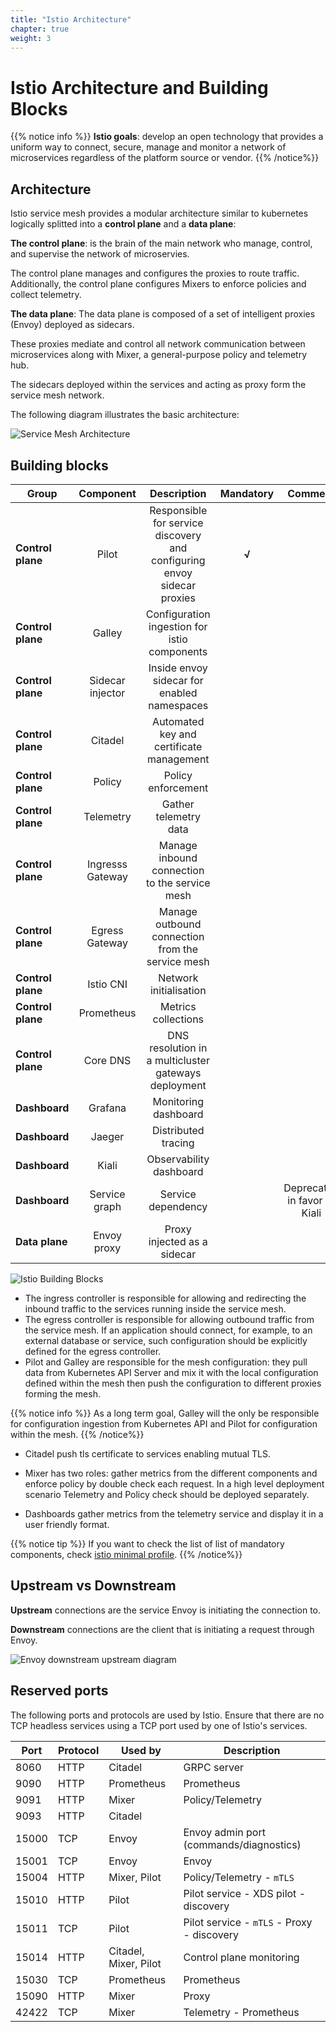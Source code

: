 ```yaml
---
title: "Istio Architecture"
chapter: true
weight: 3
---
```


# Istio Architecture and Building Blocks

{{% notice info  %}}
**Istio goals**: develop an open technology that provides a uniform way to connect, secure, manage and monitor a network of microservices regardless of the platform source or vendor.
{{% /notice%}}

## Architecture

Istio service mesh provides a modular architecture similar to kubernetes logically splitted into a **control plane** and a **data plane**:

**The control plane**: is the brain of the main network who manage, control, and supervise the network of microservies.

The control plane manages and configures the proxies to route traffic. Additionally, the control plane configures Mixers to enforce policies and collect telemetry.

**The data plane**: The data plane is composed of a set of intelligent proxies (Envoy) deployed as sidecars.

These proxies mediate and control all network communication between microservices along with Mixer, a general-purpose policy and telemetry hub.

The sidecars deployed within the services and acting as proxy form the service mesh network.

The following diagram illustrates the basic architecture:

![Service Mesh Architecture](/images/servicemesh-highlevel-architecture.png?width=40pc  "Service Mesh Architecture")


## Building blocks

|  Group            | Component  |   Description                                                           | Mandatory| Comment     |
| ------------------|:----------:| :----------------------------------------------------------------------:| :--------:|:----------:|
| **Control plane** | Pilot      | Responsible for service discovery and configuring envoy sidecar proxies |  **√**    |            |
| **Control plane** | Galley     | Configuration ingestion for istio components                            |           |            |
| **Control plane** | Sidecar injector | Inside envoy sidecar for enabled namespaces                       |           |            |
| **Control plane** | Citadel    | Automated key and certificate management                                |           |            |
| **Control plane** | Policy     | Policy enforcement                                                      |           |            |
| **Control plane** | Telemetry  | Gather telemetry data                                                   |           |            |
| **Control plane** | Ingresss Gateway | Manage inbound connection to the service mesh                     |           |            |
| **Control plane** | Egress Gateway | Manage outbound connection from the service mesh                    |           |            |
| **Control plane** | Istio CNI  | Network initialisation                                                  |           |            |
| **Control plane** | Prometheus | Metrics collections                                                     |           |            |
| **Control plane** | Core DNS   | DNS resolution in a multicluster gateways deployment                    |           |            |
| **Dashboard**     | Grafana    | Monitoring dashboard                                                    |           |            |
| **Dashboard**     | Jaeger     | Distributed tracing                                                     |           |            |
| **Dashboard**     | Kiali      | Observability dashboard                                                 |           |            |
| **Dashboard**     | Service graph  | Service dependency                                                  |           | Deprecated in favor of Kiali|
| **Data plane**    | Envoy proxy|  Proxy injected as a sidecar                                            |           |            |


![Istio Building Blocks](/images/istio-components-interaction.png  "Istio Building Blocks")

- The ingress controller is responsible for allowing and redirecting the inbound traffic to the services running inside the service mesh.
- The egress controller is responsible for allowing outbound traffic from the service mesh. If an application should connect, for example, to an external database or service, such configuration should be explicitly defined for the egress controller.
- Pilot and Galley are responsible for the mesh configuration: they pull data from Kubernetes API Server and mix it with the local configuration defined within the mesh then push the configuration to different proxies forming the mesh.

{{% notice info %}}
  As a long term goal, Galley will the only be responsible for configuration ingestion from Kubernetes API and Pilot for configuration within the mesh.
{{% /notice%}}

- Citadel push tls certificate to services enabling mutual TLS.

- Mixer has two roles: gather metrics from the different components and enforce policy by double check each request. In a high level deployment scenario Telemetry and Policy check should be deployed separately.

- Dashboards gather metrics from the telemetry service and display it in a user friendly format.


{{% notice tip %}}
If you want to check the list of list of  mandatory components, check [istio minimal profile](https://github.com/istio/istio/blob/master/install/kubernetes/helm/istio/values-istio-minimal.yaml).
{{% /notice%}}


## Upstream vs Downstream

**Upstream** connections are the service Envoy is initiating the connection to.

**Downstream** connections are the client that is initiating a request through Envoy.

![Envoy downstream upstream diagram](/images/istio-upstream-downstream.png?width=50pc)

## Reserved ports

The following ports and protocols are used by Istio. Ensure that there are no TCP headless services using a TCP port used by one of Istio's services.

| Port   | Protocol | Used by | Description |
|--------|----------|---------|-------------|
| 8060   | HTTP     | Citadel | GRPC server |
| 9090   | HTTP     | Prometheus | Prometheus |
| 9091   | HTTP     | Mixer   | Policy/Telemetry |
| 9093   | HTTP     | Citadel |                  |
| 15000  | TCP      | Envoy   | Envoy admin port (commands/diagnostics) |
| 15001  | TCP      | Envoy   | Envoy |
| 15004  | HTTP     | Mixer, Pilot | Policy/Telemetry - `mTLS` |
| 15010  | HTTP     | Pilot   | Pilot service - XDS pilot - discovery |
| 15011  | TCP      | Pilot   | Pilot service - `mTLS` - Proxy - discovery |
| 15014  | HTTP     | Citadel, Mixer, Pilot | Control plane monitoring |
| 15030  | TCP      | Prometheus | Prometheus |
| 15090  | HTTP     | Mixer   | Proxy |
| 42422  | TCP      | Mixer   | Telemetry - Prometheus |

